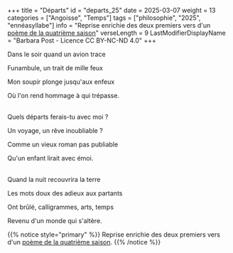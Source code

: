 +++
title = "Départs"
id = "departs_25"
date = 2025-03-07
weight = 13
categories = ["Angoisse", "Temps"]
tags = ["philosophie", "2025", "ennéasyllabe"]
info = "Reprise enrichie des deux premiers vers d'un [poème de la quatrième saison](../4_quatrieme_saison/matinales)"
verseLength = 9
LastModifierDisplayName = "Barbara Post - Licence CC BY-NC-ND 4.0"
+++

Dans le soir quand un avion trace

Funambule, un trait de mille feux

Mon soupir plonge jusqu'aux enfeux

Où l'on rend hommage à qui trépasse.

 \
Quels départs ferais-tu avec moi ?

Un voyage, un rêve inoubliable ?

Comme un vieux roman pas publiable

Qu'un enfant lirait avec émoi.

 \
Quand la nuit recouvrira la terre

Les mots doux des adieux aux partants

Ont brûlé, calligrammes, arts, temps

Revenu d'un monde qui s'altère.

{{% notice style="primary" %}}
Reprise enrichie des deux premiers vers d'un [poème de la quatrième saison](../4_quatrieme_saison/matinales).
{{% /notice %}}
